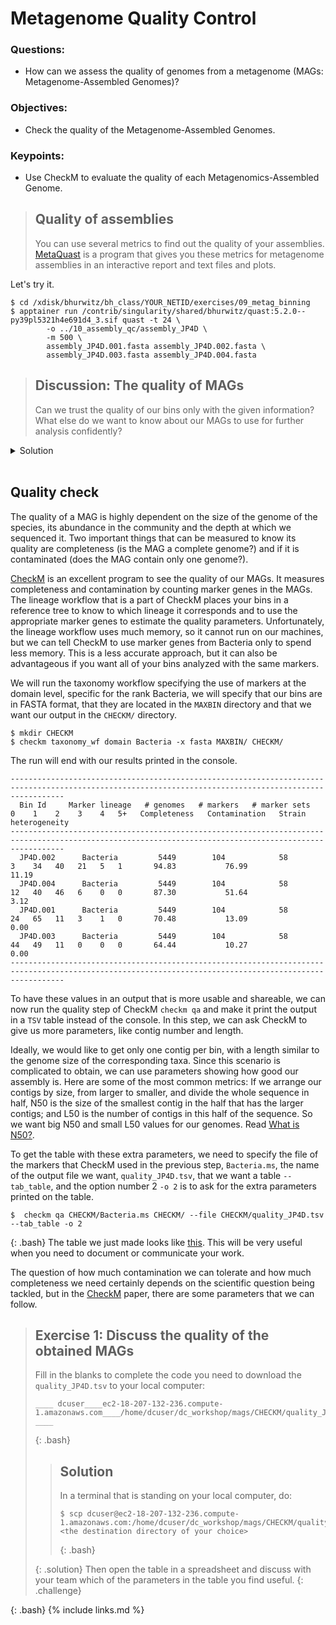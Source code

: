 # Metagenome Quality Control

### Questions:
- How can we assess the quality of genomes from a metagenome (MAGs: Metagenome-Assembled Genomes)?
### Objectives: 
- Check the quality of the Metagenome-Assembled Genomes. 
### Keypoints:
- Use CheckM to evaluate the quality of each Metagenomics-Assembled Genome.

> ## Quality of assemblies
> You can use several metrics to find out the quality of your assemblies. [MetaQuast](https://quast.sourceforge.net/metaquast.html) is a program
>  that gives you these metrics for metagenome assemblies in an interactive report and text files and plots.

Let's try it.

```
$ cd /xdisk/bhurwitz/bh_class/YOUR_NETID/exercises/09_metag_binning
$ apptainer run /contrib/singularity/shared/bhurwitz/quast:5.2.0--py39pl5321h4e691d4_3.sif quast -t 24 \
        -o ../10_assembly_qc/assembly_JP4D \
        -m 500 \
        assembly_JP4D.001.fasta assembly_JP4D.002.fasta \
        assembly_JP4D.003.fasta assembly_JP4D.004.fasta 
```


> ## Discussion: The quality of MAGs
>
> Can we trust the quality of our bins only with the given information? 
> What else do we want to know about our MAGs to use for further analysis confidently?
> 
<details>
  <summary markdown="span">Solution</summary>
  <ul> 
**completeness** is fundamental to know which data you are working with. If the MAG is incomplete, 
you can hypothesize that if you did not find something, it is because you do not have a complete genome.
**Genome size** and **GC content** are like genomic fingerprints of taxa, so you can know if you have the taxa you are looking for.
Since we are working with the mixed genomes of a community when we try to separate them with binning, 
we want to know if we were able to separate them correctly. So we need to measure **contamination** to 
know if we have only one genome in our bin.
</details>

<br>

## Quality check 

The quality of a MAG is highly dependent on the size of the genome of the species, its abundance 
in the community and the depth at which we sequenced it.
Two important things that can be measured to know its quality are completeness (is the MAG a complete genome?) 
and if it is contaminated (does the MAG contain only one genome?). 

[CheckM](https://github.com/Ecogenomics/CheckM) is an excellent program to see the quality of our MAGs. 
It measures completeness and contamination by counting marker genes in the MAGs. 
The lineage workflow that is a part of CheckM places your bins in a reference tree to know to which lineage it corresponds and to use the appropriate marker genes to estimate the quality parameters. Unfortunately, the lineage workflow uses much memory, so it cannot run on our machines, but we can tell CheckM to use marker genes from Bacteria only to spend less memory. 
This is a less accurate approach, but it can also be advantageous if you want all of your bins analyzed with the same markers. 

We will run the taxonomy workflow specifying the use of markers at the domain level, specific for the rank Bacteria, 
we will specify that our bins are in FASTA format, that they are located in the `MAXBIN` directory 
and that we want our output in the `CHECKM/` directory. 
```
$ mkdir CHECKM
$ checkm taxonomy_wf domain Bacteria -x fasta MAXBIN/ CHECKM/ 
```


The run will end with our results printed in the console.
```
--------------------------------------------------------------------------------------------------------------------------------------------------------
  Bin Id     Marker lineage   # genomes   # markers   # marker sets   0    1    2    3    4   5+   Completeness   Contamination   Strain heterogeneity  
--------------------------------------------------------------------------------------------------------------------------------------------------------
  JP4D.002      Bacteria         5449        104            58        3    34   40   21   5   1       94.83           76.99              11.19          
  JP4D.004      Bacteria         5449        104            58        12   40   46   6    0   0       87.30           51.64               3.12          
  JP4D.001      Bacteria         5449        104            58        24   65   11   3    1   0       70.48           13.09               0.00          
  JP4D.003      Bacteria         5449        104            58        44   49   11   0    0   0       64.44           10.27               0.00          
--------------------------------------------------------------------------------------------------------------------------------------------------------

```

To have these values in an output that is more usable and shareable, we can now run the quality step of CheckM `checkm qa` 
and make it print the output in a `TSV` table instead of the console. In this step, we can ask CheckM to give us more parameters, like contig number and length.

Ideally, we would like to get only one contig per bin, with a length similar to the genome size of the corresponding taxa. Since this scenario is complicated to obtain, we can use parameters showing how good our assembly is. Here are some of the most common metrics:
If we arrange our contigs by size, from larger to smaller, and divide the whole sequence in half, N50 is the size of the smallest contig in the half that has the larger contigs; and L50 is the number of contigs in this half of the sequence. So we want big N50 and small L50 values for our genomes. Read [What is N50?](https://www.molecularecologist.com/2017/03/29/whats-n50/).

To get the table with these extra parameters, we need to specify the file of the markers that CheckM used in the previous step, `Bacteria.ms`, the name of the output file we want, `quality_JP4D.tsv`, that we want a table `--tab_table`, and the option number 2 `-o 2` is to ask for the extra parameters printed on the table. 
```
$  checkm qa CHECKM/Bacteria.ms CHECKM/ --file CHECKM/quality_JP4D.tsv --tab_table -o 2
```
{: .bash} 
The table we just made looks like [this](https://github.com/carpentries-incubator/metagenomics/blob/gh-pages/files/quality_JP4D.tsv).
This will be very useful when you need to document or communicate your work. 

The question of how much contamination we can tolerate and how much completeness we need certainly depends on the scientific question being tackled, but in the [CheckM](https://genome.cshlp.org/content/25/7/1043) paper, there are some parameters that we can follow.

> ## Exercise 1: Discuss the quality of the obtained MAGs
>
> Fill in the blanks to complete the code you need to download the `quality_JP4D.tsv` to your local computer:
> ```
> ____ dcuser____ec2-18-207-132-236.compute-1.amazonaws.com____/home/dcuser/dc_workshop/mags/CHECKM/quality_JP4D.tsv ____
> ```
> {: .bash} 
> 
>> ## Solution
>>In a terminal that is standing on your local computer, do:
>> ```
>>$ scp dcuser@ec2-18-207-132-236.compute-1.amazonaws.com:/home/dcuser/dc_workshop/mags/CHECKM/quality_JP4D.tsv <the destination directory of your choice>
>> ```
>>{: .bash} 
>>
> {: .solution}
> Then open the table in a spreadsheet and discuss with your team which of the parameters in the table you find useful.
{: .challenge}

{: .bash} 
{% include links.md %}
